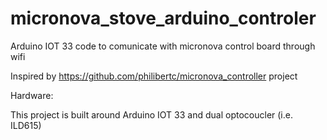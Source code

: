 # micronova_stove_arduino_controler
Arduino IOT 33 code to comunicate with micronova control board through wifi

Inspired by https://github.com/philibertc/micronova_controller project


Hardware:

This project is built around Arduino IOT 33 and dual optocoucler (i.e. ILD615)

